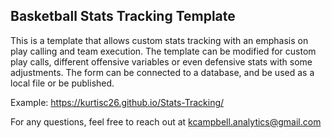 <h2> Basketball Stats Tracking Template </h2>
This is a template that allows custom stats tracking with an emphasis on play calling and team execution. The template can be modified for custom play calls, different offensive variables or even defensive stats with some adjustments. The form can be connected to a database, and be used as a local file or be published.

Example: https://kurtisc26.github.io/Stats-Tracking/

For any questions, feel free to reach out at kcampbell.analytics@gmail.com




